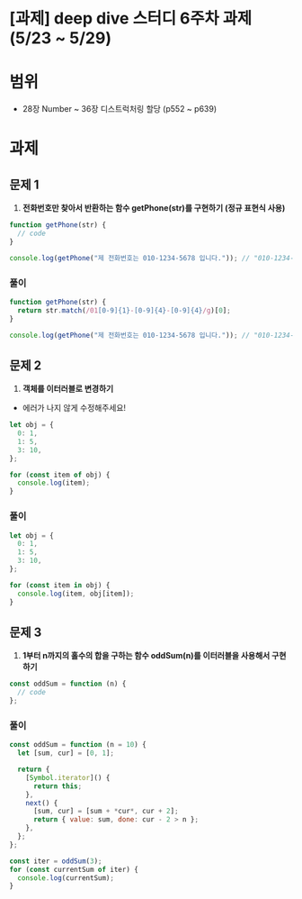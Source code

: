 # [과제] deep dive 스터디 6주차 과제 (5/23 ~ 5/29)

# 범위

- 28장 Number ~ 36장 디스트럭처링 할당
  (p552 ~ p639)

# 과제

## 문제 1

1. **전화번호만 찾아서 반환하는 함수 getPhone(str)를 구현하기 (정규 표현식 사용)**

```jsx
function getPhone(str) {
  // code
}

console.log(getPhone("제 전화번호는 010-1234-5678 입니다.")); // "010-1234-5678"
```

### 풀이

```jsx
function getPhone(str) {
  return str.match(/01[0-9]{1}-[0-9]{4}-[0-9]{4}/g)[0];
}

console.log(getPhone("제 전화번호는 010-1234-5678 입니다.")); // "010-1234-5678"
```

## 문제 2

1. **객체를 이터러블로 변경하기**

- 에러가 나지 않게 수정해주세요!

```jsx
let obj = {
  0: 1,
  1: 5,
  3: 10,
};

for (const item of obj) {
  console.log(item);
}
```

### 풀이

```jsx
let obj = {
  0: 1,
  1: 5,
  3: 10,
};

for (const item in obj) {
  console.log(item, obj[item]);
}
```

## 문제 3

1. **1부터 n까지의 홀수의 합을 구하는 함수 oddSum(n)를 이터러블을 사용해서 구현하기**

```jsx
const oddSum = function (n) {
  // code
};
```

### 풀이

```jsx
const oddSum = function (n = 10) {
  let [sum, cur] = [0, 1];

  return {
    [Symbol.iterator]() {
      return this;
    },
    next() {
      [sum, cur] = [sum + *cur*, cur + 2];
      return { value: sum, done: cur - 2 > n };
    },
  };
};

const iter = oddSum(3);
for (const currentSum of iter) {
  console.log(currentSum);
}
```
